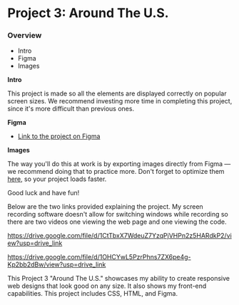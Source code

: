 # Project 3: Around The U.S.

### Overview

- Intro
- Figma
- Images

**Intro**

This project is made so all the elements are displayed correctly on popular screen sizes. We recommend investing more time in completing this project, since it's more difficult than previous ones.

**Figma**

- [Link to the project on Figma](https://www.figma.com/file/ii4xxsJ0ghevUOcssTlHZv/Sprint-3%3A-Around-the-US?node-id=0%3A1)

**Images**

The way you'll do this at work is by exporting images directly from Figma — we recommend doing that to practice more. Don't forget to optimize them [here](https://tinypng.com/), so your project loads faster.

Good luck and have fun!

Below are the two links provided explaining the project. My screen recording software doesn't allow for switching windows while recording so there are two videos one viewing the web page and one viewing the code.

https://drive.google.com/file/d/1CtTbxX7WdeuZ7YzqPjVHPn2z5HARdkP2/view?usp=drive_link

https://drive.google.com/file/d/1OHCYwL5PzrPhns7ZX6pe4g-Kp2bb2dBw/view?usp=drive_link

This Project 3 "Around The U.S." showcases my ability to create responsive web designs that look good on any size. It also shows my front-end capabilities. This project includes CSS, HTML, and Figma.
